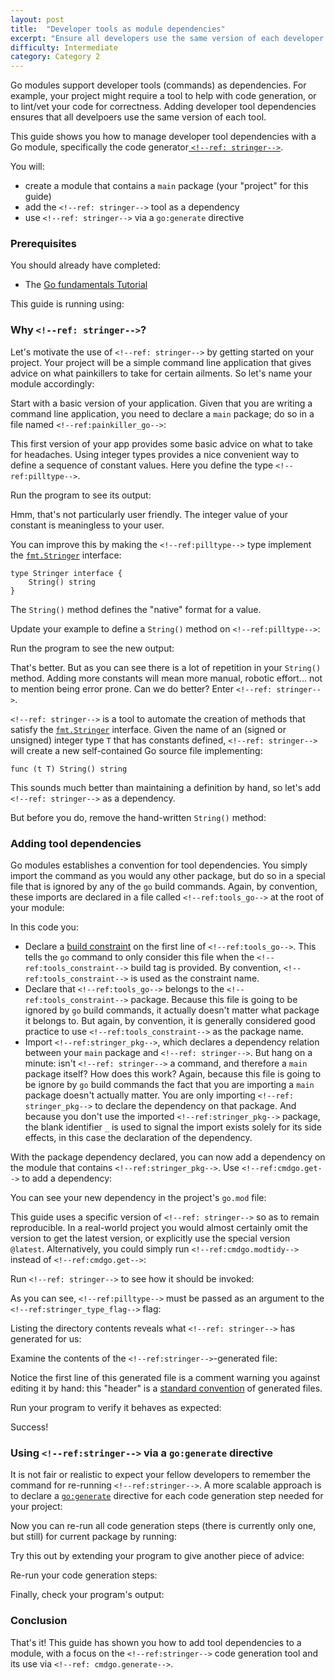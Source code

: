 ```yaml
---
layout: post
title:  "Developer tools as module dependencies"
excerpt: "Ensure all developers use the same version of each developer tool"
difficulty: Intermediate
category: Category 2
---
```


Go modules support developer tools (commands) as dependencies. For example, your project might require a tool to help
with code generation, or to lint/vet your code for correctness. Adding developer tool dependencies ensures that all
develpoers use the same version of each tool.

This guide shows you how to manage developer tool dependencies with a Go module, specifically the code generator[
`<!--ref: stringer-->`](https://pkg.go.dev/golang.org/x/tools/cmd/stringer).

You will:

* create a module that contains a `main` package (your "project" for this guide)
* add the `<!--ref: stringer-->` tool as a dependency
* use `<!--ref: stringer-->` via a `go:generate` directive

### Prerequisites

You should already have completed:

* The [Go fundamentals Tutorial](/go-fundamentals_go115_en)

This guide is running using:

<!--step: goversion-->

### Why `<!--ref: stringer-->`?

Let's motivate the use of `<!--ref: stringer-->` by getting started on your project. Your project will be a simple command line
application that gives advice on what painkillers to take for certain ailments. So let's name your module accordingly:

<!--step: painkiller_go_mod_init-->

Start with a basic version of your application. Given that you are writing a command line application, you need to
declare a `main` package; do so in a file named `<!--ref:painkiller_go-->`:

<!--step: basic_app-->

This first version of your app provides some basic advice on what to take for headaches. Using integer types provides a
nice convenient way to define a sequence of constant values. Here you define the type `<!--ref:pilltype-->`.

Run the program to see its output:

<!--step: painkiller_run_basic-->

Hmm, that's not particularly user friendly. The integer value of your constant is meaningless to your user.

You can improve this by making the `<!--ref:pilltype-->` type implement the
[`fmt.Stringer`](https://pkg.go.dev/fmt#Stringer) interface:

<pre><code>type Stringer interface {
	String() string
}
</code></pre>

The `String()` method defines the "native" format for a
value.

Update your example to define a `String()` method on `<!--ref:pilltype-->`:

<!--step: manual_string-->

Run the program to see the new output:

<!--step: painkiller_run_manual_string-->

That's better. But as you can see there is a lot of repetition in your `String()` method. Adding more constants will
mean more manual, robotic effort... not to mention being error prone. Can we do better? Enter `<!--ref: stringer-->`.

`<!--ref: stringer-->` is a tool to automate the creation of methods that satisfy the
[`fmt.Stringer`](https://pkg.go.dev/fmt#Stringer) interface. Given the name of an (signed or unsigned) integer type `T`
that has constants defined, `<!--ref: stringer-->` will create a new self-contained Go source file implementing:

<pre><code>func (t T) String() string
</code></pre>

This sounds much better than maintaining a definition by hand, so let's add `<!--ref: stringer-->` as a dependency.

But before you do, remove the hand-written `String()` method:

<!--step: painkiller_remove_hand_written_string-->

### Adding tool dependencies

Go modules establishes a convention for tool dependencies. You simply import the command as you would any other package,
but do so in a special file that is ignored by any of the `go` build commands. Again, by convention, these imports are
declared in a file called `<!--ref:tools_go-->` at the root of your module:

<!--step: tools_go_initial-->

In this code you:

* Declare a [build constraint](https://pkg.go.dev/go/build#hdr-Build_Constraints) on the first line of
  `<!--ref:tools_go-->`. This tells the `go` command to only consider this file when the `<!--ref:tools_constraint-->`
build tag is provided. By convention, `<!--ref:tools_constraint-->` is used as the constraint name.
* Declare that `<!--ref:tools_go-->` belongs to the `<!--ref:tools_constraint-->` package. Because this file is going to
  be ignored by `go` build commands, it actually doesn't matter what package it belongs to. But again, by convention,
it is generally considered good practice to use `<!--ref:tools_constraint-->` as the package name.
* Import `<!--ref:stringer_pkg-->`, which declares a dependency relation between your `main` package and `<!--ref: stringer-->`.
  But hang on a minute: isn't `<!--ref: stringer-->` a command, and therefore a `main` package itself? How does this work? Again,
because this file is going to be ignore by `go` build commands the fact that you are importing a `main` package doesn't
actually matter. You are only importing `<!--ref: stringer_pkg-->` to declare the dependency on that package. And because
you don't use the imported `<!--ref:stringer_pkg-->` package, the blank identifier `_` is used to signal the import
exists solely for its side effects, in this case the declaration of the dependency.

With the package dependency declared, you can now add a dependency on the module that contains
`<!--ref:stringer_pkg-->`. Use `<!--ref:cmdgo.get-->` to add a dependency:

<!--step: stringer_go_get-->

You can see your new dependency in the project's `go.mod` file:

<!--step: painkiller_cat_go_mod-->

This guide uses a specific version of `<!--ref: stringer-->` so as to remain reproducible. In a real-world project you would almost
certainly omit the version to get the latest version, or explicitly use the special version `@latest`. Alternatively,
you could simply run `<!--ref:cmdgo.modtidy-->` instead of `<!--ref:cmdgo.get-->`:

<!--step: painkiller_go_mod_tidy-->

Run `<!--ref: stringer-->` to see how it should be invoked:

<!--step: stringer_help-->

As you can see, `<!--ref:pilltype-->` must be passed as an argument to the `<!--ref:stringer_type_flag-->` flag:

<!--step: stringer_run_by_hand-->

Listing the directory contents reveals what `<!--ref: stringer-->` has generated for us:

<!--step: stringer_ls_output-->

Examine the contents of the `<!--ref:stringer-->`-generated file:

<!--step: stringer_cat_generated-->

Notice the first line of this generated file is a comment warning you against editing it by hand: this "header" is a
[standard convention](https://golang.org/cmd/go/#hdr-Generate_Go_files_by_processing_source) of generated files.

Run your program to verify it behaves as expected:

<!--step: painkiller_check_stringer-->

Success!

### Using `<!--ref:stringer-->` via a `go:generate` directive

It is not fair or realistic to expect your fellow developers to remember the command for re-running
`<!--ref:stringer-->`. A more scalable approach is to declare a
[`go:generate`](https://golang.org/cmd/go/#hdr-Generate_Go_files_by_processing_source) directive for each code
generation step needed for your project:

<!--step: painkiller_add_gogenerate_directive-->

Now you can re-run all code generation steps (there is currently only one, but still) for current package by running:

<!--step: painkiller_gogenerate-->

Try this out by extending your program to give another piece of advice:

<!--step: painkiller_add_fever_advice-->

Re-run your code generation steps:

<!--step: painkiller_gogenerate_again-->

Finally, check your program's output:

<!--step: painkiller_check_fever_advice-->

### Conclusion

That's it! This guide has shown you how to add tool dependencies to a module, with a focus on the `<!--ref:stringer-->`
code generation tool and its use via `<!--ref: cmdgo.generate-->`.


